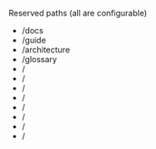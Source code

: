 

Reserved paths (all are configurable)
* /docs
* /guide
* /architecture
* /glossary
* /
* /
* /
* /
* /
* /
* /
* /
